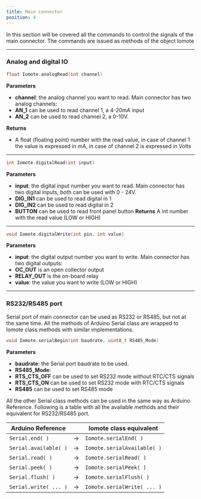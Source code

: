 ```yaml
---
title: Main connector
position: 4
---
```


In this section will be covered all the commands to control the signals of the main connector. The commands are issued as methods of the object Iomote


---


### **Analog and digital IO**
~~~ cpp
float Iomote.analogRead(int channel)
~~~
**Parameters**
- **channel**: the analog channel you want to read. Main connector has two analog channels:
 - **AN_1** can be used to read channel 1, a 4-20mA input
 - **AN_2** can be used to read channel 2, a 0-10V.

**Returns**
- A float (floating point) number with the read value, in case of channel 1 the value is expressed in mA, in case of channel 2 is expressed in Volts


---


~~~ cpp
int Iomote.digitalRead(int input)
~~~
**Parameters**
- **input**: the digital input number you want to read. Main connector has two digital inputs, both can be used with 0 - 24V.
 - **DIG_IN1** can be used to read digital in 1
 - **DIG_IN2** can be used to read digital in 2
 - **BUTTON** can be used to read front panel button
**Returns**
A int number with the read value (LOW or HIGH)

---


~~~ cpp
void Iomote.digitalWrite(int pin, int value)
~~~
**Parameters**
- **input**: the digital output number you want to write. Main connector has two digital outputs:
 - **OC_OUT** is an open collector output
 - **RELAY_OUT** is the on-board relay
- **value**: the value you want to write (LOW or HIGH)

---

### **RS232/RS485 port**
Serial port of main connector can be used as RS232 or RS485, but not at the same time. All the methods of Arduino Serial class are wrapped to Iomote class methods with similar implementations.

~~~ cpp
void Iomote.serialBegin(int baudrate, uint8_t RS485_Mode)
~~~
**Parameters**
- **baudrate**: the Serial port baudrate to be used.
- **RS485_Mode**:
 - **RTS_CTS_OFF** can be used to set RS232 mode without RTC/CTS signals
 - **RTS_CTS_ON** can be used to set RS232 mode with RTC/CTS signals
 - **RS485** can be used to set RS485 mode

All the other Serial class methods can be used in the same way as Arduino Reference. Following is a table with all the available methods and their equivalent for RS232/RS485 port.

| **Arduino Reference** | | **Iomote class equivalent** |
| --- | --- | --- | 
| `Serial.end( )` | → | `Iomote.serialEnd( )` |
| `Serial.available( )` | → | `Iomote.serialAvailable( )` |
| `Serial.read( )` | → | `Iomote.serialRead( )` |
| `Serial.peek( )` | → | `Iomote.serialPeek( )` |
| `Serial.flush( )` | → | `Iomote.serialFlush( )` |
| `Serial.write( ... )` | → | `Iomote.serialWrite( ... )` |

